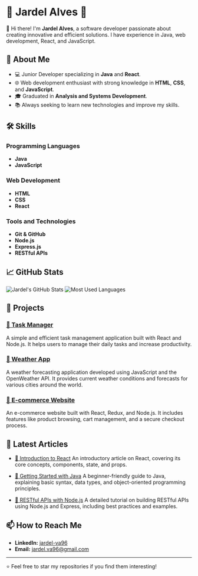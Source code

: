 # 🌟 Jardel Alves 🌟

👋 Hi there! I'm **Jardel Alves**, a software developer passionate about creating innovative and efficient solutions. I have experience in Java, web development, React, and JavaScript.

## 🚀 About Me

- 💻 Junior Developer specializing in **Java** and **React**.
- 🌐 Web development enthusiast with strong knowledge in **HTML**, **CSS**, and **JavaScript**.
- 🎓 Graduated in **Analysis and Systems Development**.
- 📚 Always seeking to learn new technologies and improve my skills.

## 🛠️ Skills

### Programming Languages
- **Java**
- **JavaScript**

### Web Development
- **HTML**
- **CSS**
- **React**

### Tools and Technologies
- **Git & GitHub**
- **Node.js**
- **Express.js**
- **RESTful APIs**

## 📈 GitHub Stats

![Jardel's GitHub Stats](https://github-readme-stats.vercel.app/api?username=jardelva96&show_icons=true&theme=radical)
![Most Used Languages](https://github-readme-stats.vercel.app/api/top-langs/?username=jardelva96&layout=compact&theme=radical)

## 🌱 Projects

### [🔹 Task Manager](https://github.com/jardel-va96/task-manager)
A simple and efficient task management application built with React and Node.js. It helps users to manage their daily tasks and increase productivity.

### [🔹 Weather App](https://github.com/jardel-va96/weather-app)
A weather forecasting application developed using JavaScript and the OpenWeather API. It provides current weather conditions and forecasts for various cities around the world.

### [🔹 E-commerce Website](https://github.com/jardel-va96/e-commerce-website)
An e-commerce website built with React, Redux, and Node.js. It includes features like product browsing, cart management, and a secure checkout process.

## 📝 Latest Articles

- [📄 Introduction to React](https://link-to-article.com)
  An introductory article on React, covering its core concepts, components, state, and props.

- [📄 Getting Started with Java](https://link-to-article.com)
  A beginner-friendly guide to Java, explaining basic syntax, data types, and object-oriented programming principles.

- [📄 RESTful APIs with Node.js](https://link-to-article.com)
  A detailed tutorial on building RESTful APIs using Node.js and Express, including best practices and examples.

## 📫 How to Reach Me

- **LinkedIn:** [jardel-va96](https://www.linkedin.com/in/jardel-va96/)
- **Email:** [jardel.va96@gmail.com](mailto:jardel.va96@gmail.com)

---

⭐️ Feel free to star my repositories if you find them interesting!

